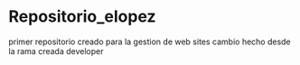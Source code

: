 # Repositorio_elopez
primer repositorio creado para la gestion de web sites 
cambio hecho desde la rama creada developer 
